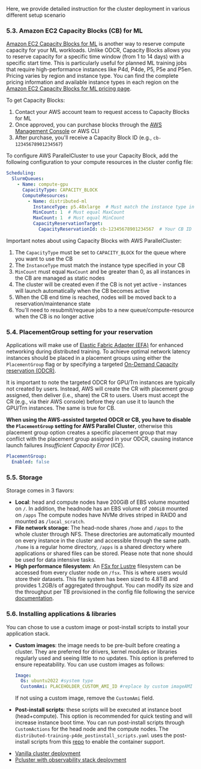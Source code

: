 Here, we provide detailed instruction for the cluster deployment in various different setup scenario

### 5.3. Amazon EC2 Capacity Blocks (CB) for ML
[Amazon EC2 Capacity Blocks for ML](https://aws.amazon.com/ec2/capacity-blocks/) is another way to reserve compute capacity for your ML workloads. Unlike ODCR, Capacity Blocks allows you to reserve capacity for a specific time window (from 1 to 14 days) with a specific start time. This is particularly useful for planned ML training jobs that require high-performance instances like P4d, P4de, P5, P5e and P5en. Pricing varies by region and instance type. You can find the complete pricing information and available instance types in each region on the [Amazon EC2 Capacity Blocks for ML pricing page](https://aws.amazon.com/ec2/capacityblocks/pricing/).

To get Capacity Blocks:

1. Contact your AWS account team to request access to Capacity Blocks for ML
2. Once approved, you can purchase blocks through the [AWS Management Console](https://console.aws.amazon.com/ec2/home#CapacityReservations) or AWS CLI
3. After purchase, you'll receive a Capacity Block ID (e.g., `cb-12345678901234567`)

To configure AWS ParallelCluster to use your Capacity Block, add the following configuration to your compute resources in the cluster config file:

```yaml
Scheduling:
  SlurmQueues:
    - Name: compute-gpu
      CapacityType: CAPACITY_BLOCK
      ComputeResources:
        - Name: distributed-ml
          InstanceType: p5.48xlarge  # Must match the instance type in your CB
          MinCount: 1  # Must equal MaxCount
          MaxCount: 1  # Must equal MinCount
          CapacityReservationTarget:
            CapacityReservationId: cb-12345678901234567  # Your CB ID
```

Important notes about using Capacity Blocks with AWS ParallelCluster:

1. The `CapacityType` must be set to `CAPACITY_BLOCK` for the queue where you want to use the CB
2. The `InstanceType` must match the instance type specified in your CB
3. `MinCount` must equal `MaxCount` and be greater than 0, as all instances in the CB are managed as static nodes
4. The cluster will be created even if the CB is not yet active - instances will launch automatically when the CB becomes active
5. When the CB end time is reached, nodes will be moved back to a reservation/maintenance state
6. You'll need to resubmit/requeue jobs to a new queue/compute-resource when the CB is no longer active

### 5.4. PlacementGroup setting for your reservation

Applications will make use of [Elastic Fabric Adapter (EFA)](https://docs.aws.amazon.com/AWSEC2/latest/UserGuide/efa.html) for enhanced networking during distributed training. To achieve optimal network latency instances should be placed in a placement groups using either the `PlacementGroup` flag or by specifying a targeted [On-Demand Capacity reservation (ODCR)](#52-on-demand-capacity-reservation-odcr).

It is important to note the targeted ODCR for GPU/Trn instances are typically not created by users. Instead, AWS will create the CR with placement group assigned, then deliver (i.e., share) the CR to users. Users must accept the CR (e.g., via their AWS console) before they can use it to launch the GPU/Trn instances. The same is true for CB.

__When using the AWS-assisted targeted ODCR or CB, you have to disable the `PlacementGroup` setting for AWS Parallel Cluster__, otherwise this placement group option creates a specific placement group that may conflict with the placement group assigned in your ODCR, causing instance launch failures *Insufficient Capacity Error* (*ICE*).

```yaml
PlacementGroup:
  Enabled: false
```

### 5.5. Storage

Storage comes in 3 flavors:

- **Local**: head and compute nodes have 200GiB of EBS volume mounted on `/`. In addition, the headnode has an EBS volume of `200GiB` mounted on `/apps` The compute nodes have NVMe drives striped in RAID0 and mounted as `/local_scratch`.
- **File network storage**: The head-node shares `/home` and `/apps` to the whole cluster through NFS. These directories are automatically mounted on every instance in the cluster and accessible through the same path. `/home` is a regular home directory, `/apps` is a shared directory where applications or shared files can be stored. Please note that none should be used for data intensive tasks.
- **High performance filesystem**: An [FSx for Lustre](https://docs.aws.amazon.com/fsx/latest/LustreGuide/what-is.html) filesystem can be accessed from every cluster node on `/fsx`. This is where users would store their datasets. This file system has been sized to 4.8TiB and provides 1.2GB/s of aggregated throughput. You can modify its size and the throughput per TB provisioned in the config file following the service [documentation](https://docs.aws.amazon.com/fsx/latest/LustreGuide/performance.html).

### 5.6. Installing applications & libraries

You can chose to use a custom image or post-install scripts to install your application stack.

- **Custom images**: the image needs to be pre-built before creating a cluster. They are preferred for drivers, kernel modules or libraries regularly used and seeing little to no updates. This option is preferred to ensure repeatability. You can use custom images as follows:

    ```yaml
    Image:
      Os: ubuntu2022 #system type
      CustomAmi: PLACEHOLDER_CUSTOM_AMI_ID #replace by custom imageAMI ID
    ```

    If not using a custom image, remove the `CustomAmi` field.

- **Post-install scripts**: these scripts will be executed at instance boot (head+compute). This option is recommended for quick testing and will increase instance boot time. You can run post-install scripts through `CustomActions` for the head node and the compute nodes. The `distributed-training-p4de_postinstall_scripts.yaml` uses the post-install scripts from this [repo](https://github.com/aws-samples/aws-parallelcluster-post-install-scripts) to enable the container support.


* [Vanilla cluster deployment](vanilla-pcluster.md)
* [Pcluster with observability stack deployment](pcluster-observability.md)